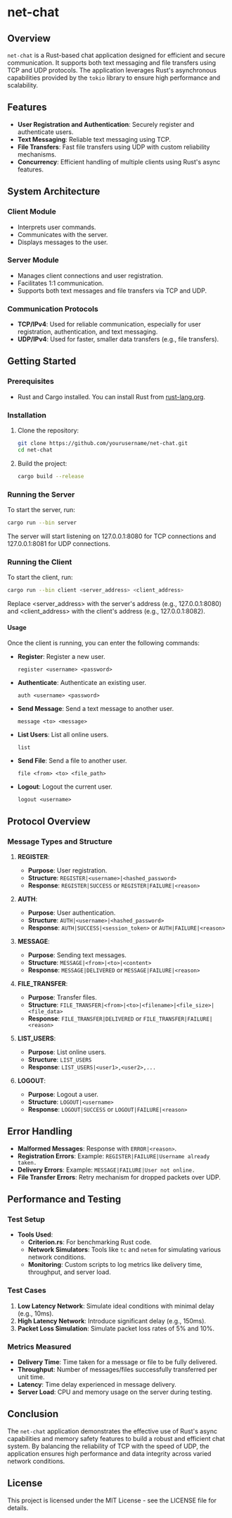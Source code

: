 # net-chat

## Overview

`net-chat` is a Rust-based chat application designed for efficient and secure communication. It supports both text messaging and file transfers using TCP and UDP protocols. The application leverages Rust's asynchronous capabilities provided by the `tokio` library to ensure high performance and scalability.

## Features

- **User Registration and Authentication**: Securely register and authenticate users.
- **Text Messaging**: Reliable text messaging using TCP.
- **File Transfers**: Fast file transfers using UDP with custom reliability mechanisms.
- **Concurrency**: Efficient handling of multiple clients using Rust's async features.

## System Architecture

### Client Module

- Interprets user commands.
- Communicates with the server.
- Displays messages to the user.

### Server Module

- Manages client connections and user registration.
- Facilitates 1:1 communication.
- Supports both text messages and file transfers via TCP and UDP.

### Communication Protocols

- **TCP/IPv4**: Used for reliable communication, especially for user registration, authentication, and text messaging.
- **UDP/IPv4**: Used for faster, smaller data transfers (e.g., file transfers).

## Getting Started

### Prerequisites

- Rust and Cargo installed. You can install Rust from [rust-lang.org](https://www.rust-lang.org/).

### Installation

1. Clone the repository:
    ```sh
    git clone https://github.com/yourusername/net-chat.git
    cd net-chat
    ```

2. Build the project:
    ```sh
    cargo build --release
    ```

### Running the Server

To start the server, run:
```sh
cargo run --bin server
```

The server will start listening on 127.0.0.1:8080 for TCP connections and 127.0.0.1:8081 for UDP connections.

### Running the Client

To start the client, run:
```sh
cargo run --bin client <server_address> <client_address>
```
Replace <server_address> with the server's address (e.g., 127.0.0.1:8080) and <client_address> with the client's address (e.g., 127.0.0.1:8082).

#### Usage

Once the client is running, you can enter the following commands:

- **Register**: Register a new user.
    ```
    register <username> <password>
    ```

- **Authenticate**: Authenticate an existing user.
    ```
    auth <username> <password>
    ```

- **Send Message**: Send a text message to another user.
    ```
    message <to> <message>
    ```

- **List Users**: List all online users.
    ```
    list
    ```

- **Send File**: Send a file to another user.
    ```
    file <from> <to> <file_path>
    ```

- **Logout**: Logout the current user.
    ```
    logout <username>
    ```

## Protocol Overview

### Message Types and Structure

1. **REGISTER**:
    - **Purpose**: User registration.
    - **Structure**: `REGISTER|<username>|<hashed_password>`
    - **Response**: `REGISTER|SUCCESS` or `REGISTER|FAILURE|<reason>`

2. **AUTH**:
    - **Purpose**: User authentication.
    - **Structure**: `AUTH|<username>|<hashed_password>`
    - **Response**: `AUTH|SUCCESS|<session_token>` or `AUTH|FAILURE|<reason>`

3. **MESSAGE**:
    - **Purpose**: Sending text messages.
    - **Structure**: `MESSAGE|<from>|<to>|<content>`
    - **Response**: `MESSAGE|DELIVERED` or `MESSAGE|FAILURE|<reason>`

4. **FILE_TRANSFER**:
    - **Purpose**: Transfer files.
    - **Structure**: `FILE_TRANSFER|<from>|<to>|<filename>|<file_size>|<file_data>`
    - **Response**: `FILE_TRANSFER|DELIVERED` or `FILE_TRANSFER|FAILURE|<reason>`

5. **LIST_USERS**:
    - **Purpose**: List online users.
    - **Structure**: `LIST_USERS`
    - **Response**: `LIST_USERS|<user1>,<user2>,...`

6. **LOGOUT**:
    - **Purpose**: Logout a user.
    - **Structure**: `LOGOUT|<username>`
    - **Response**: `LOGOUT|SUCCESS` or `LOGOUT|FAILURE|<reason>`

## Error Handling

- **Malformed Messages**: Response with `ERROR|<reason>`.
- **Registration Errors**: Example: `REGISTER|FAILURE|Username already taken.`
- **Delivery Errors**: Example: `MESSAGE|FAILURE|User not online.`
- **File Transfer Errors**: Retry mechanism for dropped packets over UDP.

## Performance and Testing

### Test Setup

- **Tools Used**:
  - **Criterion.rs**: For benchmarking Rust code.
  - **Network Simulators**: Tools like `tc` and `netem` for simulating various network conditions.
  - **Monitoring**: Custom scripts to log metrics like delivery time, throughput, and server load.

### Test Cases

1. **Low Latency Network**: Simulate ideal conditions with minimal delay (e.g., 10ms).
2. **High Latency Network**: Introduce significant delay (e.g., 150ms).
3. **Packet Loss Simulation**: Simulate packet loss rates of 5% and 10%.

### Metrics Measured

- **Delivery Time**: Time taken for a message or file to be fully delivered.
- **Throughput**: Number of messages/files successfully transferred per unit time.
- **Latency**: Time delay experienced in message delivery.
- **Server Load**: CPU and memory usage on the server during testing.

## Conclusion

The `net-chat` application demonstrates the effective use of Rust's async capabilities and memory safety features to build a robust and efficient chat system. By balancing the reliability of TCP with the speed of UDP, the application ensures high performance and data integrity across varied network conditions.

## License

This project is licensed under the MIT License - see the LICENSE file for details.